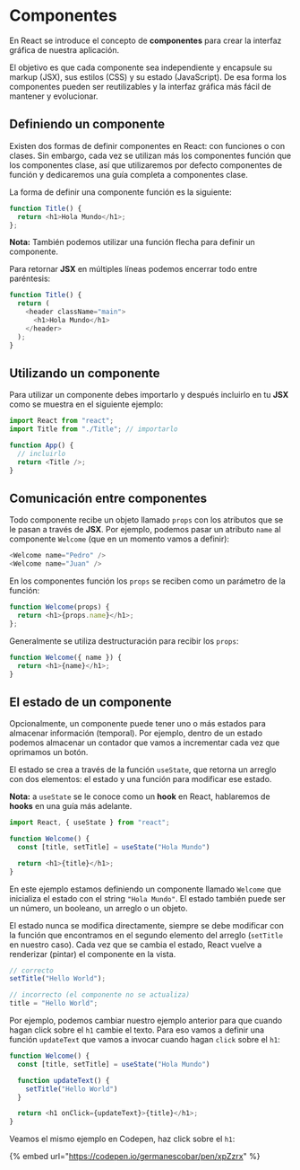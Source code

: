 # Componentes

En React se introduce el concepto de **componentes** para crear la interfaz gráfica de nuestra aplicación.

El objetivo es que cada componente sea independiente y encapsule su markup \(JSX\), sus estilos \(CSS\) y su estado \(JavaScript\). De esa forma los componentes pueden ser reutilizables y la interfaz gráfica más fácil de mantener y evolucionar.

## Definiendo un componente

Existen dos formas de definir componentes en React: con funciones o con clases. Sin embargo, cada vez se utilizan más los componentes función que los componentes clase, así que utilizaremos por defecto componentes de función y dedicaremos una guía completa a componentes clase.

La forma de definir una componente función es la siguiente:

```javascript
function Title() {
  return <h1>Hola Mundo</h1>;
};
```

**Nota:** También podemos utilizar una función flecha para definir un componente.

Para retornar **JSX** en múltiples líneas podemos encerrar todo entre paréntesis:

```javascript
function Title() {
  return (
    <header className="main">
      <h1>Hola Mundo</h1>
    </header>
  );
}
```

## Utilizando un componente

Para utilizar un componente debes importarlo y después incluirlo en tu **JSX** como se muestra en el siguiente ejemplo:

```javascript
import React from "react";
import Title from "./Title"; // importarlo

function App() {
  // incluirlo
  return <Title />;
}
```

## Comunicación entre componentes

Todo componente recibe un objeto llamado `props` con los atributos que se le pasan a través de **JSX**. Por ejemplo, podemos pasar un atributo `name` al componente `Welcome` \(que en un momento vamos a definir\):

```javascript
<Welcome name="Pedro" />
<Welcome name="Juan" />
```

En los componentes función los `props` se reciben como un parámetro de la función:

```javascript
function Welcome(props) {
  return <h1>{props.name}</h1>;
};
```

Generalmente se utiliza destructuración para recibir los `props`:

```javascript
function Welcome({ name }) {
  return <h1>{name}</h1>;
}
```

## El estado de un componente

Opcionalmente, un componente puede tener uno o más estados para almacenar información (temporal). Por ejemplo, dentro de un estado podemos almacenar un contador que vamos a incrementar cada vez que oprimamos un botón.

El estado se crea a través de la función `useState`, que retorna un arreglo con dos elementos: el estado y una función para modificar ese estado.

**Nota:** a `useState` se le conoce como un **hook** en React, hablaremos de **hooks** en una guía más adelante.

```javascript
import React, { useState } from "react";

function Welcome() {
  const [title, setTitle] = useState("Hola Mundo")

  return <h1>{title}</h1>;
}
```

En este ejemplo estamos definiendo un componente llamado `Welcome` que inicializa el estado con el string `"Hola Mundo"`. El estado también puede ser un número, un booleano, un arreglo o un objeto.

El estado nunca se modifica directamente, siempre se debe modificar con la función que encontramos en el segundo elemento del arreglo (`setTitle` en nuestro caso). Cada vez que se cambia el estado, React vuelve a renderizar \(pintar\) el componente en la vista.

```javascript
// correcto
setTitle("Hello World");

// incorrecto (el componente no se actualiza)
title = "Hello World";
```

Por ejemplo, podemos cambiar nuestro ejemplo anterior para que cuando hagan click sobre el `h1` cambie el texto. Para eso vamos a definir una función `updateText` que vamos a invocar cuando hagan `click` sobre el `h1`:

```javascript
function Welcome() {
  const [title, setTitle] = useState("Hola Mundo")

  function updateText() {
    setTitle("Hello World")
  }

  return <h1 onClick={updateText}>{title}</h1>;
}
```

Veamos el mismo ejemplo en Codepen, haz click sobre el `h1`:

{% embed url="https://codepen.io/germanescobar/pen/xpZzrx" %}